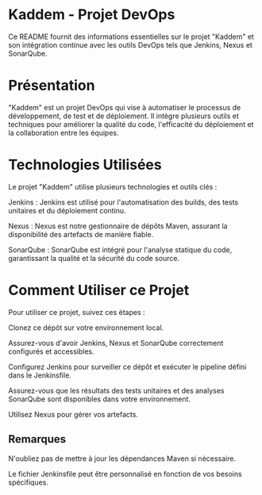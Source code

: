 # **Kaddem - Projet DevOps**

Ce README fournit des informations essentielles sur le projet "Kaddem" et son intégration continue avec les outils DevOps tels que Jenkins, Nexus et SonarQube.

# **Présentation**

"Kaddem" est un projet DevOps qui vise à automatiser le processus de développement, de test et de déploiement. Il intègre plusieurs outils et techniques pour améliorer la qualité du code, l'efficacité du déploiement et la collaboration entre les équipes.

# **Technologies Utilisées**

Le projet "Kaddem" utilise plusieurs technologies et outils clés :

Jenkins : Jenkins est utilisé pour l'automatisation des builds, des tests unitaires et du déploiement continu.

Nexus : Nexus est notre gestionnaire de dépôts Maven, assurant la disponibilité des artefacts de manière fiable.

SonarQube : SonarQube est intégré pour l'analyse statique du code, garantissant la qualité et la sécurité du code source.



# **Comment Utiliser ce Projet**

Pour utiliser ce projet, suivez ces étapes :

Clonez ce dépôt sur votre environnement local.

Assurez-vous d'avoir Jenkins, Nexus et SonarQube correctement configurés et accessibles.

Configurez Jenkins pour surveiller ce dépôt et exécuter le pipeline défini dans le Jenkinsfile.

Assurez-vous que les résultats des tests unitaires et des analyses SonarQube sont disponibles dans votre environnement.

Utilisez Nexus pour gérer vos artefacts.



## **Remarques**

N'oubliez pas de mettre à jour les dépendances Maven si nécessaire.

Le fichier Jenkinsfile peut être personnalisé en fonction de vos besoins spécifiques.





